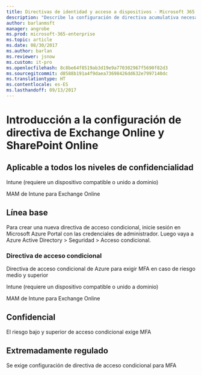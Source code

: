 ```yaml
---
title: Directivas de identidad y acceso a dispositivos - Microsoft 365 Enterprise | Microsoft Docs
description: "Describe la configuración de directiva acumulativa necesaria para ajustarse a las recomendaciones de Microsoft en cuanto a directivas y configuraciones de identidad y acceso a dispositivos."
author: barlanmsft
manager: angrobe
ms.prod: microsoft-365-enterprise
ms.topic: article
ms.date: 08/30/2017
ms.author: barlan
ms.reviewer: jsnow
ms.custom: it-pro
ms.openlocfilehash: 8c8be64f8519ab3d19e9a770302967f5690f82d3
ms.sourcegitcommit: d8588b191a4f9daea73698426dd632e7997140dc
ms.translationtype: HT
ms.contentlocale: es-ES
ms.lasthandoff: 09/13/2017
---
```

# <a name="exchange-online-and-sharepoint-online-policy-settings-overview"></a>Introducción a la configuración de directiva de Exchange Online y SharePoint Online

## <a name="applicable-to-all-sensitivity-levels"></a>Aplicable a todos los niveles de confidencialidad
Intune (requiere un dispositivo compatible o unido a dominio)

MAM de Intune para Exchange Online

## <a name="baseline"></a>Línea base
Para crear una nueva directiva de acceso condicional, inicie sesión en Microsoft Azure Portal con las credenciales de administrador. Luego vaya a Azure Active Directory > Seguridad > Acceso condicional.

### <a name="conditional-access-policy"></a>Directiva de acceso condicional
Directiva de acceso condicional de Azure para exigir MFA en caso de riesgo medio y superior

Intune (requiere un dispositivo compatible o unido a dominio)

MAM de Intune para Exchange Online



## <a name="sensitive"></a>Confidencial
El riesgo bajo y superior de acceso condicional exige MFA



## <a name="highly-regulated"></a>Extremadamente regulado
Se exige configuración de directiva de acceso condicional para MFA

